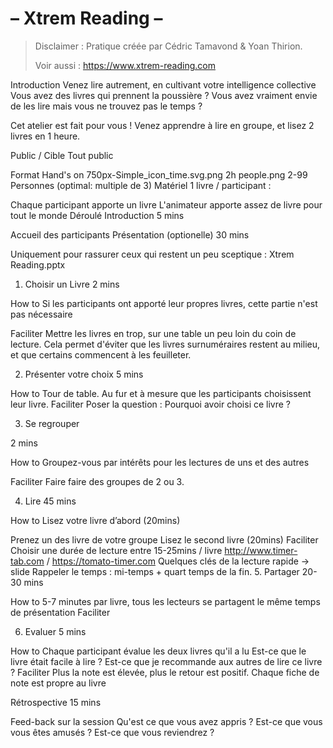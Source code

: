 # – Xtrem Reading –

> Disclaimer : Pratique créée par Cédric Tamavond & Yoan Thirion.
>
> Voir aussi : https://www.xtrem-reading.com
 
Introduction
Venez lire autrement, en cultivant votre intelligence collective
Vous avez des livres qui prennent la poussière ?
Vous avez vraiment envie de les lire mais vous ne trouvez pas le temps ?

Cet atelier est fait pour vous !
Venez apprendre à lire en groupe, et lisez 2 livres en 1 heure.

Public / Cible
Tout public


Format
Hand's on
750px-Simple_icon_time.svg.png 2h
people.png 2-99 Personnes
(optimal: multiple de 3)
Matériel
1 livre / participant :

Chaque participant apporte un livre
L'animateur apporte assez de livre pour tout le monde
Déroulé
Introduction
5 mins

Accueil des participants
Présentation (optionelle)
30 mins

Uniquement pour rassurer ceux qui restent un peu sceptique : Xtrem Reading.pptx
1. Choisir un Livre
   2 mins

How to
Si les participants ont apporté leur propres livres, cette partie n'est pas nécessaire

Faciliter
Mettre les livres en trop, sur une table un peu loin du coin de lecture. Cela permet d'éviter que les livres surnuméraires restent au milieu, et que certains commencent à les feuilleter.

2. Présenter votre choix
   5 mins

How to
Tour de table.
Au fur et à mesure que les participants choisissent leur livre.
Faciliter
Poser la question : Pourquoi avoir choisi ce livre ?

3. Se regrouper

2 mins

How to
Groupez-vous par intérêts pour les lectures de uns et des autres

Faciliter
Faire faire des groupes de 2 ou 3.

4. Lire
   45 mins

How to
Lisez votre livre d’abord (20mins)

Prenez un des livre de votre groupe
Lisez le second livre (20mins)
Faciliter
Choisir une durée de lecture entre 15-25mins / livre
http://www.timer-tab.com / https://tomato-timer.com
Quelques clés de la lecture rapide → slide
Rappeler le temps : mi-temps + quart temps de la fin.
5. Partager
   20-30 mins

How to
5-7 minutes par livre, tous les lecteurs se partagent le même temps de présentation
Faciliter


6. Evaluer
   5 mins

How to
Chaque participant évalue les deux livres qu'il a lu
Est-ce que le livre était facile à lire ?
Est-ce que je recommande aux autres de lire ce livre ?
Faciliter
Plus la note est élevée, plus le retour est positif.
Chaque fiche de note est propre au livre

Rétrospective
15 mins

Feed-back sur la session
Qu'est ce que vous avez appris ?
Est-ce que vous vous êtes amusés ?
Est-ce que vous reviendrez ?